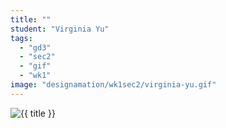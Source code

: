 ```yaml
---
title: ""
student: "Virginia Yu"
tags:
  - "gd3"
  - "sec2"
  - "gif"
  - "wk1"
image: "designamation/wk1sec2/virginia-yu.gif"
---
```


<img src="{{urls.media}}/{{ image }}" alt="{{ title }}"/>


